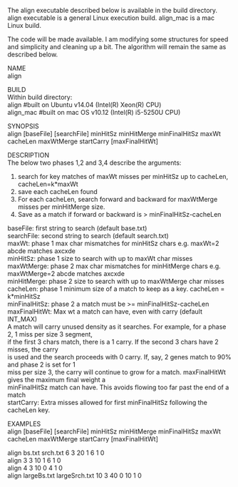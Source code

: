 The align executable described below is available in the build directory.  align executable is a general Linux execution build.  align_mac is a mac Linux build.  
  
The code will be made available.  I am modifying some structures for speed and simplicity and cleaning up a bit.  The algorithm will remain the same as described below.    
  
NAME  
align  
  
BUILD  
Within build directory:  
align #built on Ubuntu v14.04 (Intel(R) Xeon(R) CPU)  
align_mac #built on mac OS v10.12 (Intel(R) i5-5250U CPU)  
  
SYNOPSIS  
align [baseFile] [searchFile] minHitSz minHitMerge minFinalHitSz maxWt cacheLen maxWtMerge startCarry [maxFinalHitWt]  
  
DESCRIPTION  
The below two phases 1,2 and 3,4 describe the arguments:  
  1) search for key matches of maxWt misses per minHitSz up to cacheLen, cacheLen=k*maxWt  
  2) save each cacheLen found  
  3) For each cacheLen, search forward and backward for maxWtMerge misses per minHitMerge size.  
  4) Save as a match if forward or backward is > minFinalHitSz-cacheLen  
  
baseFile: first string to search (default base.txt)  
searchFile: second string to search (default search.txt)  
maxWt: phase 1 max char mismatches for minHitSz chars e.g. maxWt=2 abcde matches axcxde  
minHitSz: phase 1 size to search with up to maxWt char misses  
maxWtMerge: phase 2 max char mismatches for minHitMerge chars e.g. maxWtMerge=2 abcde matches axcxde  
minHitMerge: phase 2 size to search with up to maxWtMerge char misses  
cacheLen: phase 1 minimum size of a match to keep as a key. cacheLen = k*minHitSz  
minFinalHitSz: phase 2 a match must be >= minFinalHitSz-cacheLen  
maxFinalHitWt: Max wt a match can have, even with carry (default INT_MAX)  
     A match will carry unused density as it searches.  For example, for a phase 2, 1 miss per size 3 segment,  
     if the first 3 chars match, there is a 1 carry.  If the second 3 chars have 2 misses, the carry  
     is used and the search proceeds with 0 carry.  If, say, 2 genes match to 90% and phase 2 is set for 1  
     miss per size 3, the carry will continue to grow for a match. maxFinalHitWt gives the maximum final weight a   
     minFinalHitSz match can have.  This avoids flowing too far past the end of a match   
startCarry: Extra misses allowed for first minFinalHitSz following the cacheLen key.  
  
EXAMPLES  
align [baseFile] [searchFile] minHitSz minHitMerge minFinalHitSz maxWt cacheLen maxWtMerge startCarry [maxFinalHitWt]  
  
align bs.txt srch.txt 6 3 20 1 6 1 0   
align 3 3 10 1 6 1 0   
align 4 3 10 0 4 1 0   
align largeBs.txt largeSrch.txt 10 3 40 0 10 1 0  
